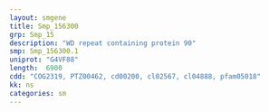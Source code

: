 ```yaml
---
layout: smgene
title: Smp_156300
grp: Smp_15
description: "WD repeat containing protein 90"
smp: Smp_156300.1
uniprot: "G4VF88"
length:  6900
cdd: "COG2319, PTZ00462, cd00200, cl02567, cl04888, pfam05018"
kk: ns
categories: sm
---
```

